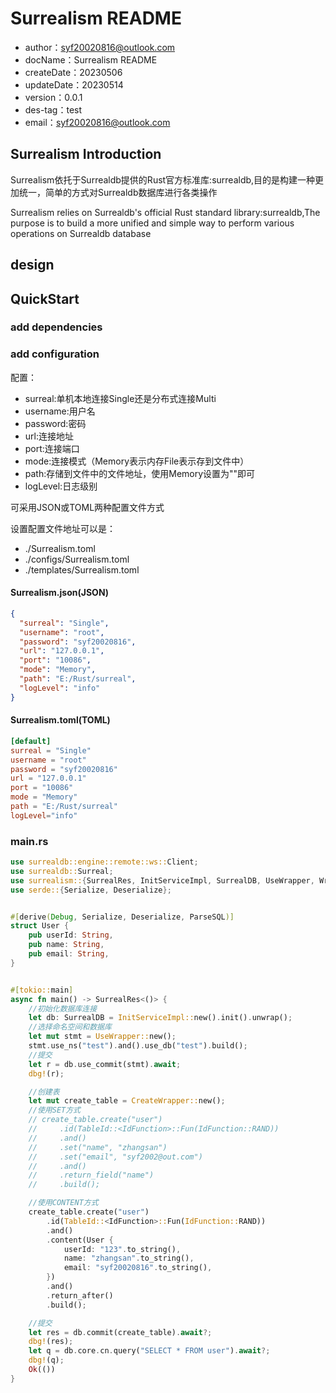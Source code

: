 # Surrealism README

- author：syf20020816@outlook.com
- docName：Surrealism README
- createDate：20230506
- updateDate：20230514
- version：0.0.1
- des-tag：test
- email：syf20020816@outlook.com

## Surrealism Introduction
Surrealism依托于Surrealdb提供的Rust官方标准库:surrealdb,目的是构建一种更加统一，简单的方式对Surrealdb数据库进行各类操作

Surrealism relies on Surrealdb's official Rust standard library:surrealdb,The purpose is to build a more unified and simple way to perform various operations on Surrealdb database

## design

## QuickStart

### add dependencies

### add configuration
配置：
- surreal:单机本地连接Single还是分布式连接Multi
- username:用户名
- password:密码
- url:连接地址
- port:连接端口
- mode:连接模式（Memory表示内存File表示存到文件中）
- path:存储到文件中的文件地址，使用Memory设置为""即可
- logLevel:日志级别

可采用JSON或TOML两种配置文件方式

设置配置文件地址可以是：
- ./Surrealism.toml
- ./configs/Surrealism.toml
- ./templates/Surrealism.toml
#### Surrealism.json(JSON)
```json
{
  "surreal": "Single",
  "username": "root",
  "password": "syf20020816",
  "url": "127.0.0.1",
  "port": "10086",
  "mode": "Memory",
  "path": "E:/Rust/surreal",
  "logLevel": "info"
}
```
#### Surrealism.toml(TOML)
```toml
[default]
surreal = "Single"
username = "root"
password = "syf20020816"
url = "127.0.0.1"
port = "10086"
mode = "Memory"
path = "E:/Rust/surreal"
logLevel="info"
```

### main.rs
```rust
use surrealdb::engine::remote::ws::Client;
use surrealdb::Surreal;
use surrealism::{SurrealRes, InitServiceImpl, SurrealDB, UseWrapper, Wrapper, TableId, IdFunction, SQLParser, ParseSQL, CreateWrapper};
use serde::{Serialize, Deserialize};


#[derive(Debug, Serialize, Deserialize, ParseSQL)]
struct User {
    pub userId: String,
    pub name: String,
    pub email: String,
}


#[tokio::main]
async fn main() -> SurrealRes<()> {
    //初始化数据库连接
    let db: SurrealDB = InitServiceImpl::new().init().unwrap();
    //选择命名空间和数据库
    let mut stmt = UseWrapper::new();
    stmt.use_ns("test").and().use_db("test").build();
    //提交
    let r = db.use_commit(stmt).await;
    dbg!(r);

    //创建表
    let mut create_table = CreateWrapper::new();
    //使用SET方式
    // create_table.create("user")
    //     .id(TableId::<IdFunction>::Fun(IdFunction::RAND))
    //     .and()
    //     .set("name", "zhangsan")
    //     .set("email", "syf2002@out.com")
    //     .and()
    //     .return_field("name")
    //     .build();

    //使用CONTENT方式
    create_table.create("user")
        .id(TableId::<IdFunction>::Fun(IdFunction::RAND))
        .and()
        .content(User {
            userId: "123".to_string(),
            name: "zhangsan".to_string(),
            email: "syf20020816".to_string(),
        })
        .and()
        .return_after()
        .build();

    //提交
    let res = db.commit(create_table).await?;
    dbg!(res);
    let q = db.core.cn.query("SELECT * FROM user").await?;
    dbg!(q);
    Ok(())
}
```